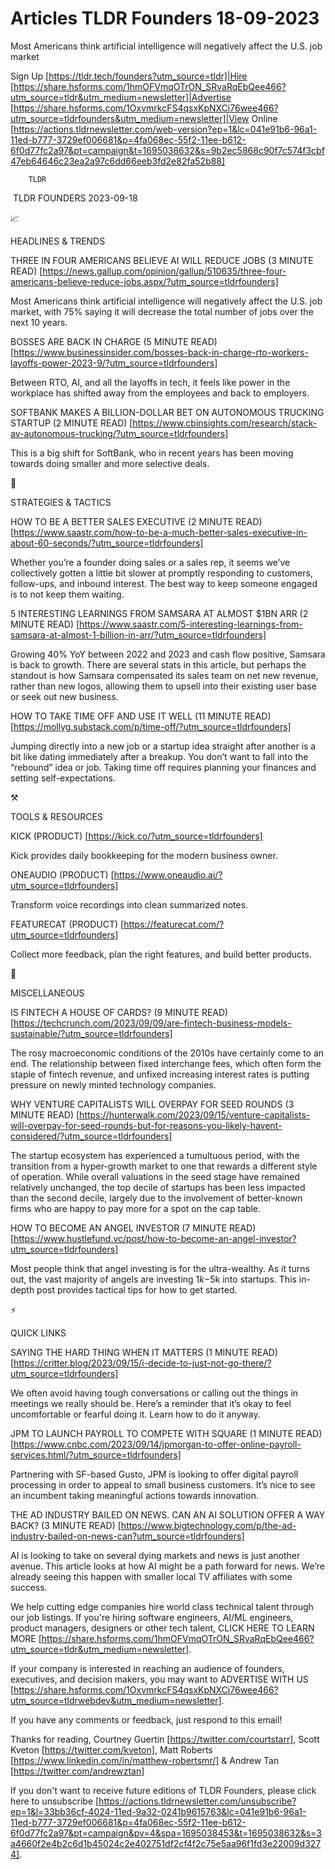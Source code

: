 # Articles TLDR Founders 18-09-2023

Most Americans think artificial intelligence will negatively affect
the U.S. job market  

Sign Up [https://tldr.tech/founders?utm_source=tldr]|Hire
[https://share.hsforms.com/1hmOFVmqOTrON_SRvaRqEbQee466?utm_source=tldr&utm_medium=newsletter]|Advertise
[https://share.hsforms.com/1OxvmrkcFS4qsxKpNXCi76wee466?utm_source=tldrfounders&utm_medium=newsletter]|View
Online
[https://actions.tldrnewsletter.com/web-version?ep=1&lc=041e91b6-96a1-11ed-b777-3729ef006681&p=4fa068ec-55f2-11ee-b612-6f0d77fc2a97&pt=campaign&t=1695038632&s=9b2ec5868c90f7c574f3cbf47eb64646c23ea2a97c6dd66eeb3fd2e82fa52b88]


		TLDR 

 TLDR FOUNDERS 2023-09-18

📈 

HEADLINES & TRENDS

THREE IN FOUR AMERICANS BELIEVE AI WILL REDUCE JOBS (3 MINUTE READ)
[https://news.gallup.com/opinion/gallup/510635/three-four-americans-believe-reduce-jobs.aspx/?utm_source=tldrfounders]

Most Americans think artificial intelligence will negatively affect
the U.S. job market, with 75% saying it will decrease the total number
of jobs over the next 10 years. 

BOSSES ARE BACK IN CHARGE (5 MINUTE READ)
[https://www.businessinsider.com/bosses-back-in-charge-rto-workers-layoffs-power-2023-9/?utm_source=tldrfounders]

Between RTO, AI, and all the layoffs in tech, it feels like power in
the workplace has shifted away from the employees and back to
employers. 

SOFTBANK MAKES A BILLION-DOLLAR BET ON AUTONOMOUS TRUCKING STARTUP (2
MINUTE READ)
[https://www.cbinsights.com/research/stack-av-autonomous-trucking/?utm_source=tldrfounders]

This is a big shift for SoftBank, who in recent years has been moving
towards doing smaller and more selective deals. 

🧠 

STRATEGIES & TACTICS

HOW TO BE A BETTER SALES EXECUTIVE (2 MINUTE READ)
[https://www.saastr.com/how-to-be-a-much-better-sales-executive-in-about-60-seconds/?utm_source=tldrfounders]

Whether you’re a founder doing sales or a sales rep, it seems
we’ve collectively gotten a little bit slower at promptly responding
to customers, follow-ups, and inbound interest. The best way to keep
someone engaged is to not keep them waiting. 

5 INTERESTING LEARNINGS FROM SAMSARA AT ALMOST $1BN ARR (2 MINUTE
READ)
[https://www.saastr.com/5-interesting-learnings-from-samsara-at-almost-1-billion-in-arr/?utm_source=tldrfounders]

Growing 40% YoY between 2022 and 2023 and cash flow positive, Samsara
is back to growth. There are several stats in this article, but
perhaps the standout is how Samsara compensated its sales team on net
new revenue, rather than new logos, allowing them to upsell into their
existing user base or seek out new business. 

HOW TO TAKE TIME OFF AND USE IT WELL (11 MINUTE READ)
[https://mollyg.substack.com/p/time-off/?utm_source=tldrfounders]

Jumping directly into a new job or a startup idea straight after
another is a bit like dating immediately after a breakup. You don’t
want to fall into the “rebound” idea or job. Taking time off
requires planning your finances and setting self-expectations. 

⚒️ 

TOOLS & RESOURCES

KICK (PRODUCT) [https://kick.co/?utm_source=tldrfounders]

Kick provides daily bookkeeping for the modern business owner. 

ONEAUDIO (PRODUCT) [https://www.oneaudio.ai/?utm_source=tldrfounders]

Transform voice recordings into clean summarized notes. 

FEATURECAT (PRODUCT) [https://featurecat.com/?utm_source=tldrfounders]

Collect more feedback, plan the right features, and build better
products. 

🎁 

MISCELLANEOUS

IS FINTECH A HOUSE OF CARDS? (9 MINUTE READ)
[https://techcrunch.com/2023/09/09/are-fintech-business-models-sustainable/?utm_source=tldrfounders]

The rosy macroeconomic conditions of the 2010s have certainly come to
an end. The relationship between fixed interchange fees, which often
form the staple of fintech revenue, and unfixed increasing interest
rates is putting pressure on newly minted technology companies. 

WHY VENTURE CAPITALISTS WILL OVERPAY FOR SEED ROUNDS (3 MINUTE READ)
[https://hunterwalk.com/2023/09/15/venture-capitalists-will-overpay-for-seed-rounds-but-for-reasons-you-likely-havent-considered/?utm_source=tldrfounders]

The startup ecosystem has experienced a tumultuous period, with the
transition from a hyper-growth market to one that rewards a different
style of operation. While overall valuations in the seed stage have
remained relatively unchanged, the top decile of startups has been
less impacted than the second decile, largely due to the involvement
of better-known firms who are happy to pay more for a spot on the cap
table. 

HOW TO BECOME AN ANGEL INVESTOR (7 MINUTE READ)
[https://www.hustlefund.vc/post/how-to-become-an-angel-investor?utm_source=tldrfounders]

Most people think that angel investing is for the ultra-wealthy. As it
turns out, the vast majority of angels are investing $1k-$5k into
startups. This in-depth post provides tactical tips for how to get
started. 

⚡ 

QUICK LINKS

SAYING THE HARD THING WHEN IT MATTERS (1 MINUTE READ)
[https://critter.blog/2023/09/15/i-decide-to-just-not-go-there/?utm_source=tldrfounders]

We often avoid having tough conversations or calling out the things in
meetings we really should be. Here’s a reminder that it’s okay to
feel uncomfortable or fearful doing it. Learn how to do it anyway. 

JPM TO LAUNCH PAYROLL TO COMPETE WITH SQUARE (1 MINUTE READ)
[https://www.cnbc.com/2023/09/14/jpmorgan-to-offer-online-payroll-services.html/?utm_source=tldrfounders]

Partnering with SF-based Gusto, JPM is looking to offer digital
payroll processing in order to appeal to small business customers.
It’s nice to see an incumbent taking meaningful actions towards
innovation. 

THE AD INDUSTRY BAILED ON NEWS. CAN AN AI SOLUTION OFFER A WAY BACK?
(3 MINUTE READ)
[https://www.bigtechnology.com/p/the-ad-industry-bailed-on-news-can?utm_source=tldrfounders]

AI is looking to take on several dying markets and news is just
another avenue. This article looks at how AI might be a path forward
for news. We’re already seeing this happen with smaller local TV
affiliates with some success. 

 We help cutting edge companies hire world class technical talent
through our job listings. If you're hiring software engineers, AI/ML
engineers, product managers, designers or other tech talent, CLICK
HERE TO LEARN MORE
[https://share.hsforms.com/1hmOFVmqOTrON_SRvaRqEbQee466?utm_source=tldr&utm_medium=newsletter].


If your company is interested in reaching an audience of founders,
executives, and decision makers, you may want to ADVERTISE WITH US
[https://share.hsforms.com/1OxvmrkcFS4qsxKpNXCi76wee466?utm_source=tldrwebdev&utm_medium=newsletter].


If you have any comments or feedback, just respond to this email! 

Thanks for reading, 
Courtney Guertin [https://twitter.com/courtstarr], Scott Kveton
[https://twitter.com/kveton], Matt Roberts
[https://www.linkedin.com/in/matthew-robertsmr/] & Andrew Tan
[https://twitter.com/andrewztan] 

If you don't want to receive future editions of TLDR Founders,
please click here to unsubscribe
[https://actions.tldrnewsletter.com/unsubscribe?ep=1&l=33bb36cf-4024-11ed-9a32-0241b9615763&lc=041e91b6-96a1-11ed-b777-3729ef006681&p=4fa068ec-55f2-11ee-b612-6f0d77fc2a97&pt=campaign&pv=4&spa=1695038453&t=1695038632&s=3a4660f2e4b2c6d1b45024c2e402751df2cf4f2c75e5aa96f1fd3e22009d3274].